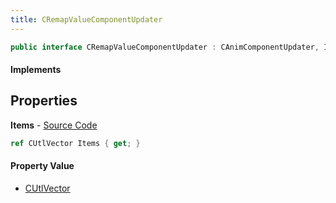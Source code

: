 ```yaml
---
title: CRemapValueComponentUpdater
---
```


```csharp
public interface CRemapValueComponentUpdater : CAnimComponentUpdater, ISchemaClass<CAnimComponentUpdater>, ISchemaClass<CRemapValueComponentUpdater>, ISchemaField, ISchemaClass, INativeHandle
```

#### Implements

## Properties

**Items** - [Source Code](https://github.com/swiftly-solution/swiftlys2/blob/master/managed/src/SwiftlyS2.Generated/Schemas/Interfaces/CRemapValueComponentUpdater.cs#L17)

```csharp
ref CUtlVector Items { get; }
```

#### Property Value

- [CUtlVector](/docs/api/shared/natives/cutlvector)

